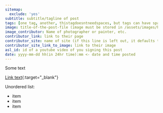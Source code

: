 ```yaml
---
sitemap:
  exclude: 'yes'
subtitle: subtitle/tagline of post
tags: [one tag, another, thistagdoesntneedspaces, but tags can have spaces, they are comma separated, bite] # post must be tagged with "bite" if it is to be shown on the Thought Bites page instead of the homepage
image: title-of-the-post-file (image must be stored in /assets/images/headers/ and have a .webp file extension)
image_contributor: Name of photographer or painter, etc.
contributor_link: link to their page
contributor_site: name of site (if this line is left out, it defaults to Unsplash as set in _config.yml)
contributor_site_link_to_image: link to their image
asl_id: id of a youtube video of you signing this post
date: yyyy-mm-dd hh(in 24hr time):mm <- date and time posted
---
```


Some text

[Link text](https://example.com){:target="_blank"}

Unordered list:
- item
- item
- item
